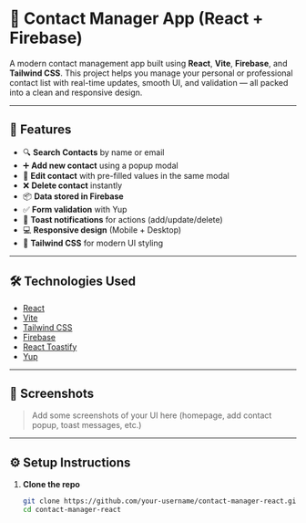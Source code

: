# 📇 Contact Manager App (React + Firebase)

A modern contact management app built using **React**, **Vite**, **Firebase**, and **Tailwind CSS**. This project helps you manage your personal or professional contact list with real-time updates, smooth UI, and validation — all packed into a clean and responsive design.

---

## 🚀 Features

- 🔍 **Search Contacts** by name or email
- ➕ **Add new contact** using a popup modal
- 📝 **Edit contact** with pre-filled values in the same modal
- ❌ **Delete contact** instantly
- 📦 **Data stored in Firebase**
- ✅ **Form validation** with Yup
- 📢 **Toast notifications** for actions (add/update/delete)
- 💻 **Responsive design** (Mobile + Desktop)
- 💅 **Tailwind CSS** for modern UI styling

---

## 🛠️ Technologies Used

- [React](https://reactjs.org/)
- [Vite](https://vitejs.dev/)
- [Tailwind CSS](https://tailwindcss.com/)
- [Firebase](https://firebase.google.com/)
- [React Toastify](https://fkhadra.github.io/react-toastify/)
- [Yup](https://github.com/jquense/yup)

---

## 📸 Screenshots

> Add some screenshots of your UI here (homepage, add contact popup, toast messages, etc.)

---

## ⚙️ Setup Instructions

1. **Clone the repo**
   ```bash
   git clone https://github.com/your-username/contact-manager-react.git
   cd contact-manager-react
